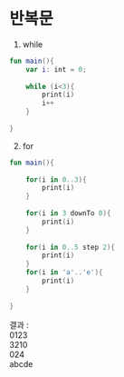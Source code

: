# 반복문

1. while
```kotlin
fun main(){
    var i: int = 0;
    
    while (i<3){
        print(i)
        i++
    }
    
}
```

2. for
```kotlin
fun main(){
    
    for(i in 0..3){
        print(i)
    }
    
    for(i in 3 downTo 0){
        print(i)
    }
    
    for(i in 0..5 step 2){
        print(i)
    }
    for(i in 'a'..'e'){
        print(i)
    }
    
}
```
결과 :   
0123   
3210    
024  
abcde  